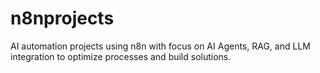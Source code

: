 # n8nprojects
AI automation projects using n8n with focus on AI Agents, RAG, and LLM integration to optimize processes and build solutions.
